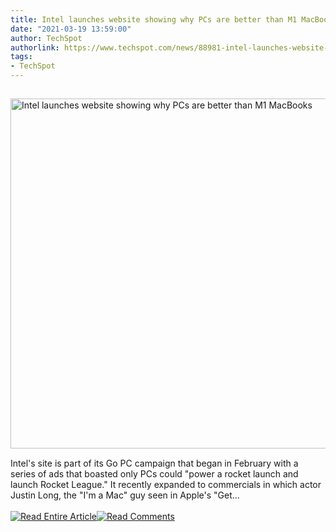 ```yaml
---
title: Intel launches website showing why PCs are better than M1 MacBooks
date: "2021-03-19 13:59:00"
author: TechSpot
authorlink: https://www.techspot.com/news/88981-intel-launches-website-showing-why-pcs-better-than.html
tags:
- TechSpot
---
```

<a href="https://www.techspot.com/news/88981-intel-launches-website-showing-why-pcs-better-than.html" target="_blank"><img src="https://static.techspot.com/images2/news/ts3_thumbs/2021/03/2021-03-19-ts3_thumbs-a44.jpg" width="800" height="560" style="padding: 15px 0" title="Intel launches website showing why PCs are better than M1 MacBooks" /></a><br />Intel's site is part of its Go PC campaign that began in February with a series of ads that boasted only PCs could "power a rocket launch and launch Rocket League." It recently expanded to commercials in which actor Justin Long, the "I'm a Mac" guy seen in Apple's "Get...<br /><br /><a href="https://www.techspot.com/news/88981-intel-launches-website-showing-why-pcs-better-than.html"><img src="https://static.techspot.com/images/rss/rss_buttons_01.png" border="0" alt="Read Entire Article" /></a><a href="https://www.techspot.com/news/88981-intel-launches-website-showing-why-pcs-better-than.html#comments"><img src="https://static.techspot.com/images/rss/rss_buttons_02.png" border="0" alt="Read Comments" /></a><br /><br />